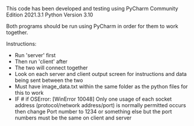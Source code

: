 This code has been developed and testing using PyCharm Community Edition 2021.3.1
Python Version 3.10

Both programs should be run using PyCharm in order for them to work together.

Instructions: 
- Run 'server' first 
- Then run 'client' after
- The two will connect together
- Look on each server and client output screen for instructions and data being sent between the two
- Must have image_data.txt within the same folder as the python files for this to work
- IF # if OSError: [WinError 10048] Only one usage of each socket address (protocol/network address/port) is normally permitted occurs then change Port number to 1234 or something else but the port numbers must be the same on client and server 
